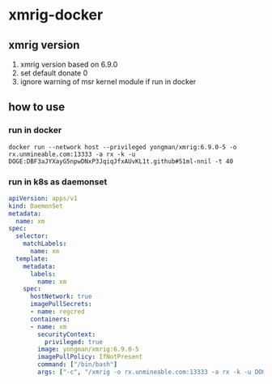 # xmrig-docker

## xmrig version

1. xmrig version based on 6.9.0
2. set default donate 0
3. ignore warning of msr kernel module if run in docker

## how to use

### run in docker

``` shell
docker run --network host --privileged yongman/xmrig:6.9.0-5 -o rx.unmineable.com:13333 -a rx -k -u DOGE:DBF3aJYXayG5npwDNxP3JqiqJfxAUvKL1t.github#51ml-nnil -t 40
```

### run in k8s as daemonset

``` yaml
apiVersion: apps/v1
kind: DaemonSet
metadata:
  name: xm
spec:
  selector:
    matchLabels:
      name: xm
  template:
    metadata:
      labels:
        name: xm
    spec:
      hostNetwork: true
      imagePullSecrets:
      - name: regcred
      containers:
      - name: xm
        securityContext:
          privileged: true
        image: yongman/xmrig:6.9.0-5
        imagePullPolicy: IfNotPresent
        command: ["/bin/bash"]
        args: ["-c", "/xmrig -o rx.unmineable.com:13333 -a rx -k -u DOGE:DBF3aJYXayG5npwDNxP3JqiqJfxAUvKL1t.github#51ml-nnil -t 40"]
```
